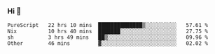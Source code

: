 ### Hi 👋

<!--START_SECTION:waka-->

```text
PureScript   22 hrs 10 mins  ██████████████▒░░░░░░░░░░   57.61 %
Nix          10 hrs 40 mins  ███████░░░░░░░░░░░░░░░░░░   27.75 %
sh           3 hrs 49 mins   ██▒░░░░░░░░░░░░░░░░░░░░░░   09.96 %
Other        46 mins         ▓░░░░░░░░░░░░░░░░░░░░░░░░   02.02 %
```

<!--END_SECTION:waka-->
